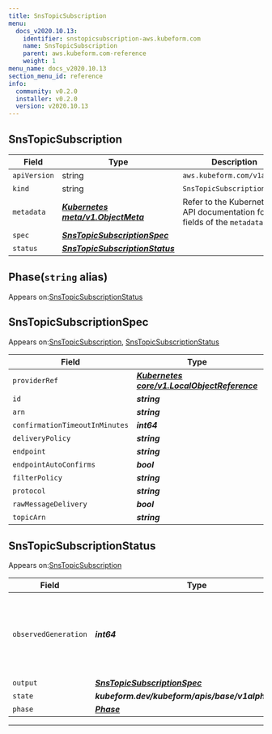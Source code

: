 ```yaml
---
title: SnsTopicSubscription
menu:
  docs_v2020.10.13:
    identifier: snstopicsubscription-aws.kubeform.com
    name: SnsTopicSubscription
    parent: aws.kubeform.com-reference
    weight: 1
menu_name: docs_v2020.10.13
section_menu_id: reference
info:
  community: v0.2.0
  installer: v0.2.0
  version: v2020.10.13
---
```


## SnsTopicSubscription
| Field | Type | Description |
| ------ | ----- | ----------- |
| `apiVersion` | string | `aws.kubeform.com/v1alpha1` |
|    `kind` | string | `SnsTopicSubscription` |
| `metadata` | ***[Kubernetes meta/v1.ObjectMeta](https://kubernetes.io/docs/reference/generated/kubernetes-api/v1.13/#objectmeta-v1-meta)***|Refer to the Kubernetes API documentation for the fields of the `metadata` field.|
| `spec` | ***[SnsTopicSubscriptionSpec](#snstopicsubscriptionspec)***||
| `status` | ***[SnsTopicSubscriptionStatus](#snstopicsubscriptionstatus)***||
## Phase(`string` alias)

Appears on:[SnsTopicSubscriptionStatus](#snstopicsubscriptionstatus)

## SnsTopicSubscriptionSpec

Appears on:[SnsTopicSubscription](#snstopicsubscription), [SnsTopicSubscriptionStatus](#snstopicsubscriptionstatus)

| Field | Type | Description |
| ------ | ----- | ----------- |
| `providerRef` | ***[Kubernetes core/v1.LocalObjectReference](https://kubernetes.io/docs/reference/generated/kubernetes-api/v1.13/#localobjectreference-v1-core)***||
| `id` | ***string***||
| `arn` | ***string***| ***(Optional)*** |
| `confirmationTimeoutInMinutes` | ***int64***| ***(Optional)*** |
| `deliveryPolicy` | ***string***| ***(Optional)*** |
| `endpoint` | ***string***||
| `endpointAutoConfirms` | ***bool***| ***(Optional)*** |
| `filterPolicy` | ***string***| ***(Optional)*** |
| `protocol` | ***string***||
| `rawMessageDelivery` | ***bool***| ***(Optional)*** |
| `topicArn` | ***string***||
## SnsTopicSubscriptionStatus

Appears on:[SnsTopicSubscription](#snstopicsubscription)

| Field | Type | Description |
| ------ | ----- | ----------- |
| `observedGeneration` | ***int64***| ***(Optional)*** Resource generation, which is updated on mutation by the API Server.|
| `output` | ***[SnsTopicSubscriptionSpec](#snstopicsubscriptionspec)***| ***(Optional)*** |
| `state` | ***kubeform.dev/kubeform/apis/base/v1alpha1.State***| ***(Optional)*** |
| `phase` | ***[Phase](#phase)***| ***(Optional)*** |
---
